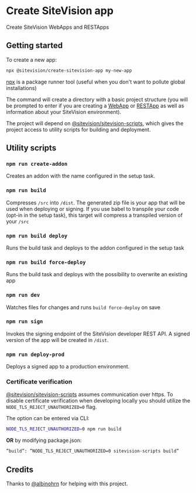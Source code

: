 # Create SiteVision app

Create SiteVision WebApps and RESTApps

## Getting started

To create a new app:

```sh
npx @sitevision/create-sitevision-app my-new-app
```

[npx](https://medium.com/@maybekatz/introducing-npx-an-npm-package-runner-55f7d4bd282b) is a package runner tool (useful when you don't want to pollute global installations)

The command will create a directory with a basic project structure (you will be prompted to enter if you are creating a [WebApp](https://developer.sitevision.se/docs/webapps) or [RESTApp](https://developer.sitevision.se/docs/rest-api/restapps) as well as information about your SiteVision environment).

The project will depend on [@sitevision/sitevision-scripts](https://github.com/sitevision/sitevision-scripts), which gives the project access to utility scripts for building and deployment.

## Utility scripts

### `npm run create-addon`

Creates an addon with the name configured in the setup task.

### `npm run build`

Compresses `/src` into `/dist`. The generated zip file is your app that will be used when deploying or signing. If you use babel to transpile your code (opt-in in the setup task), this target will compress a transpiled version of your `/src`

### `npm run build deploy`

Runs the build task and deploys to the addon configured in the setup task

### `npm run build force-deploy`

Runs the build task and deploys with the possibility to overwrite an existing app

### `npm run dev`

Watches files for changes and runs `build force-deploy` on save

### `npm run sign`

Invokes the signing endpoint of the SiteVision developer REST API. A signed version of the app will be created in `/dist`.

### `npm run deploy-prod`

Deploys a signed app to a production environment.

### Certificate verification

[@sitevision/sitevision-scripts](https://github.com/sitevision/sitevision-scripts) assumes communication over https. To disable certificate verification when developing locally you should utilize the `NODE_TLS_REJECT_UNAUTHORIZED=0` flag.

The option can be entered via CLI:

```sh
NODE_TLS_REJECT_UNAUTHORIZED=0 npm run build
```

**OR** by modifying package.json:

```sh
”build”: ”NODE_TLS_REJECT_UNAUTHORIZED=0 sitevision-scripts build”
```

## Credits

Thanks to [@albinohrn](https://github.com/albinohrn) for helping with this project.
